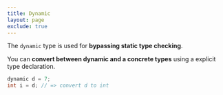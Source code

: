 ```yaml
---
title: Dynamic
layout: page
exclude: true
---
```


The `dynamic` type is used for **bypassing static type checking**.

You can **convert between dynamic and a concrete types** using a explicit type declaration.
```csharp
dynamic d = 7;
int i = d; // => convert d to int
```
<!--stackedit_data:
eyJoaXN0b3J5IjpbMTM1MjAxNjk5NSwtMTE4MTYxMTMwNl19
-->